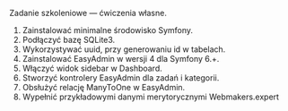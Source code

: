 Zadanie szkoleniowe — ćwiczenia własne.

1. Zainstalować minimalne środowisko Symfony.
2. Podłączyć bazę SQLite3.
3. Wykorzystywać uuid, przy generowaniu id w tabelach.
4. Zainstalować EasyAdmin w wersji 4 dla Symfony 6.+.
5. Włączyć widok sidebar w Dashboard.
6. Stworzyć kontrolery EasyAdmin dla zadań i kategorii.
7. Obsłużyć relację ManyToOne w EasyAdmin.
8. Wypełnić przykładowymi danymi merytorycznymi Webmakers.expert